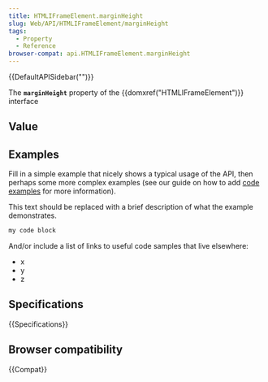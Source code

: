```yaml
---
title: HTMLIFrameElement.marginHeight
slug: Web/API/HTMLIFrameElement/marginHeight
tags:
  - Property
  - Reference
browser-compat: api.HTMLIFrameElement.marginHeight
---
```

{{DefaultAPISidebar("")}}

The **`marginHeight`** property of the {{domxref("HTMLIFrameElement")}} interface 

## Value



## Examples

Fill in a simple example that nicely shows a typical usage of the API, then perhaps some more complex examples (see our guide on how to add [code examples](/en-US/docs/MDN/Contribute/Structures/Code_examples) for more information).

This text should be replaced with a brief description of what the example demonstrates.

```js
my code block
```

And/or include a list of links to useful code samples that live elsewhere:

*   x
*   y
*   z

## Specifications

{{Specifications}}

## Browser compatibility

{{Compat}}


